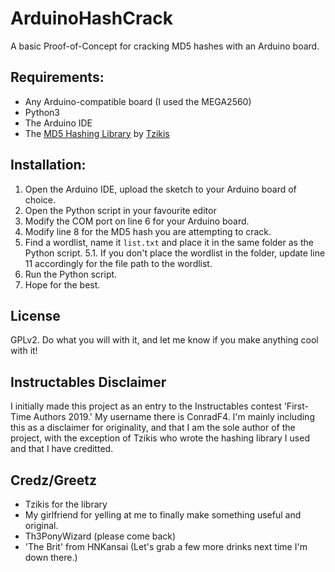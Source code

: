 # ArduinoHashCrack
A basic Proof-of-Concept for cracking MD5 hashes with an Arduino board.

## Requirements:
* Any Arduino-compatible board (I used the MEGA2560)
* Python3
* The Arduino IDE
* The [MD5 Hashing Library](https://github.com/tzikis/ArduinoMD5) by [Tzikis](https://github.com/tzikis)

## Installation:
1. Open the Arduino IDE, upload the sketch to your Arduino board of choice.
2. Open the Python script in your favourite editor
3. Modify the COM port on line 6 for your Arduino board.
4. Modify line 8 for the MD5 hash you are attempting to crack.
5. Find a wordlist, name it `list.txt` and place it in the same folder as the Python script.
5.1. If you don't place the wordlist in the folder, update line 11 accordingly for the file path to the wordlist.
6. Run the Python script.
7. Hope for the best.

## License
GPLv2. Do what you will with it, and let me know if you make anything cool with it!

## Instructables Disclaimer
I initially made this project as an entry to the Instructables contest 'First-Time Authors 2019.' My username there is ConradF4. I'm mainly including this as a disclaimer for originality, and that I am the sole author of the project, with the exception of Tzikis who wrote the hashing library I used and that I have creditted.

## Credz/Greetz
* Tzikis for the library
* My girlfriend for yelling at me to finally make something useful and original.
* Th3PonyWizard (please come back)
* 'The Brit' from HNKansai (Let's grab a few more drinks next time I'm down there.)
